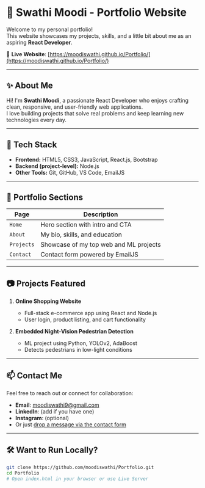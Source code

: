 # 💼 Swathi Moodi - Portfolio Website

Welcome to my personal portfolio!  
This website showcases my projects, skills, and a little bit about me as an aspiring **React Developer**.

🔗 **Live Website**: [https://moodiswathi.github.io/Portfolio/](https://moodiswathi.github.io/Portfolio/)

---

## ✨ About Me

Hi! I'm **Swathi Moodi**, a passionate React Developer who enjoys crafting clean, responsive, and user-friendly web applications.  
I love building projects that solve real problems and keep learning new technologies every day.

---

## 🔧 Tech Stack

- **Frontend:** HTML5, CSS3, JavaScript, React.js, Bootstrap
- **Backend (project-level):** Node.js
- **Other Tools:** Git, GitHub, VS Code, EmailJS

---

## 🧩 Portfolio Sections

| Page         | Description                                    |
|--------------|------------------------------------------------|
| `Home`       | Hero section with intro and CTA                |
| `About`      | My bio, skills, and education                  |
| `Projects`   | Showcase of my top web and ML projects         |
| `Contact`    | Contact form powered by EmailJS               |

---

## 📷 Projects Featured

1. **Online Shopping Website**
   - Full-stack e-commerce app using React and Node.js
   - User login, product listing, and cart functionality

2. **Embedded Night-Vision Pedestrian Detection**
   - ML project using Python, YOLOv2, AdaBoost
   - Detects pedestrians in low-light conditions

---

## 📫 Contact Me

Feel free to reach out or connect for collaboration:

- **Email**: moodiswathi9@gmail.com  
- **LinkedIn**: (add if you have one)  
- **Instagram**: (optional)  
- Or just [drop a message via the contact form](https://moodiswathi.github.io/Portfolio/contact.html)

---

## 🛠 Want to Run Locally?

```bash
git clone https://github.com/moodiswathi/Portfolio.git
cd Portfolio
# Open index.html in your browser or use Live Server
